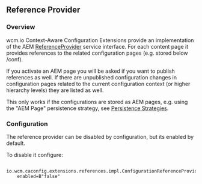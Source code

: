 ## Reference Provider

### Overview

wcm.io Context-Aware Configuration Extensions provide an implementation of the AEM [ReferenceProvider][aem-referenceprovider] service interface. For each content page it provides references to the related configuration pages (e.g. stored below /conf).

If you activate an AEM page you will be asked if you want to publish references as well. If there are unpublished configuration changes in configuration pages related to the current configuration context (or higher hierarchy levels) they are listed as well.

This only works if the configurations are stored as AEM pages, e.g. using the "AEM Page" persistence strategy, see [Persistence Strategies][persistence-strategies].


### Configuration

The reference provider can be disabled by configuration, but its enabled by default.

To disable it configure:

```
  io.wcm.caconfig.extensions.references.impl.ConfigurationReferenceProvider
    enabled=B"false"
```



[aem-referenceprovider]: https://docs.adobe.com/docs/en/aem/6-3/develop/ref/javadoc/com/day/cq/wcm/api/reference/ReferenceProvider.html
[persistence-strategies]: persistence-strategies.html
